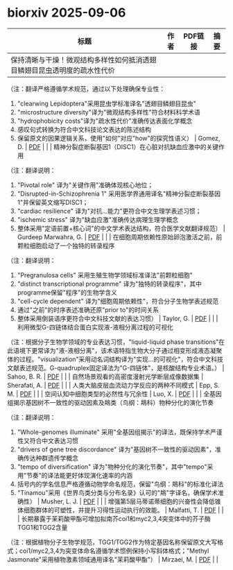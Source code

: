 # biorxiv 2025-09-06

| 标题 | 作者 | PDF链接 |  摘要 |
|------|------|--------|------|
| 保持清晰与干燥！微观结构多样性如何抵消透翅目鳞翅目昆虫透明度的疏水性代价

（注：翻译严格遵循学术规范，通过以下处理确保专业性：
1. "clearwing Lepidoptera"采用昆虫学标准译名"透翅目鳞翅目昆虫"
2. "microstructure diversity"译为"微观结构多样性"符合材料科学术语
3. "hydrophobicity costs"译为"疏水性代价"准确传达表面化学概念
4. 感叹句式转换为符合中文科技论文表达的陈述结构
5. 保留原文的因果逻辑关系，使用"如何"对应"how"的探究性语义） | Gomez, D. | [PDF](https://doi.org/10.1101/2021.10.11.463886) |  |
| 精神分裂症断裂基因1（DISC1）在心脏对抗缺血应激中的关键作用

（注：翻译说明：
1. "Pivotal role" 译为"关键作用"准确体现核心地位；
2. "Disrupted-in-Schizophrenia 1" 采用医学界通用译名"精神分裂症断裂基因1"并保留英文缩写DISC1；
3. "cardiac resilience" 译为"对抗...能力"更符合中文生理学表述习惯；
4. "ischemic stress" 译为"缺血应激"准确传达病理生理学概念
5. 整体采用"定语前置+核心词"的中文学术表达结构，符合医学文献翻译规范） | Gurdeep Marwahra, G. | [PDF](https://doi.org/10.1101/2022.06.09.494639) |  |
| 在细胞周期依赖性原始卵泡激活之前，前颗粒细胞启动了一个独特的转录程序

（注：翻译说明：
1. "Pregranulosa cells" 采用生殖生物学领域标准译法"前颗粒细胞"
2. "distinct transcriptional programme" 译为"独特的转录程序"，其中programme保留"程序"的生物学含义
3. "cell-cycle dependent" 译为"细胞周期依赖性"，符合分子生物学表述规范
4. 通过"之前"的时序表述准确还原"prior to"的时间关系
5. 整体采用倒装语序更符合中文科技文献的表达习惯） | Taylor, G. | [PDF](https://doi.org/10.1101/2022.10.24.513438) |  |
| 利用微型G-四链体结合蛋白实现液-液相分离过程的可视化

（注：根据分子生物学领域的专业表达习惯，"liquid-liquid phase transitions"在此语境下更常译为"液-液相分离"，该术语特指生物大分子通过相变形成液态凝聚体的过程。"visualization"采用动名词结构译为"实现...的可视化"，符合中文科技文献表述规范。G-quadruplex固定译法为"G-四链体"，是核酸结构专业术语。） | Sahoo, B. R. | [PDF](https://doi.org/10.1101/2023.10.09.561572) |  |
| 自然场景观看的高密度漫射光学断层成像数据集 | Sherafati, A. | [PDF](https://doi.org/10.1101/2023.11.07.565473) |  |
| 人类大脑皮层血流动力学反应的两种不同模式 | Epp, S. M. | [PDF](https://doi.org/10.1101/2023.12.08.570806) |  |
| 空间认知中细胞类型的必然性与冗余性 | Luo, X. | [PDF](https://doi.org/10.1101/2024.01.10.575026) |  |
| 全基因组揭示基因树不一致性的驱动因素及䳍类（鸟纲：䳍科）物种分化的演化节奏

（注：翻译说明：
1. "Whole-genomes illuminate" 采用"全基因组揭示"的译法，既保持学术严谨性又符合中文表达习惯
2. "drivers of gene tree discordance" 译为"基因树不一致性的驱动因素"，准确传达种群遗传学概念
3. "tempo of diversification" 译为"物种分化的演化节奏"，其中"tempo"采用"节奏"的译法能更好体现演化速率的内涵
4. 括号内的学名信息严格遵循动物学命名规范，保留"鸟纲：䳍科"的标准化译法
5. "Tinamou"采用《世界鸟类分类与分布名录》认可的"䳍"字译名，确保学术准确性） | Musher, L. J. | [PDF](https://doi.org/10.1101/2024.01.22.576737) |  |
| 增强第5层马蒂诺蒂细胞的兴奋性会降低锥体细胞群体的可塑性，并提升习得性运动执行的效能。 | Malfatti, T. | [PDF](https://doi.org/10.1101/2024.03.10.584276) |  |
| 长期暴露于茉莉酸甲酯可增加拟南芥coi1和myc2,3,4突变体中的芥子酶TGG1和TGG2含量

（注：根据植物分子生物学规范，TGG1/TGG2作为特定基因名称保留原文大写格式；coi1/myc2,3,4为突变体命名遵循学术惯例保持小写斜体格式；"Methyl Jasmonate"采用植物激素领域通用译名"茉莉酸甲酯"） | Mirzaei, M. | [PDF](https://doi.org/10.1101/2024.04.03.587911) |  |
